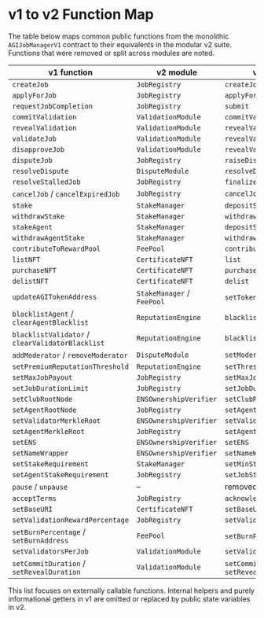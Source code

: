 # v1 to v2 Function Map

The table below maps common public functions from the monolithic `AGIJobManagerV1` contract to their equivalents in the modular v2 suite. Functions that were removed or split across modules are noted.

| v1 function | v2 module | v2 function / note |
| --- | --- | --- |
| `createJob` | `JobRegistry` | `createJob` |
| `applyForJob` | `JobRegistry` | `applyForJob` |
| `requestJobCompletion` | `JobRegistry` | `submit` |
| `commitValidation` | `ValidationModule` | `commitValidation` |
| `revealValidation` | `ValidationModule` | `revealValidation` |
| `validateJob` | `ValidationModule` | `revealValidation(approve=true)` |
| `disapproveJob` | `ValidationModule` | `revealValidation(approve=false)` |
| `disputeJob` | `JobRegistry` | `raiseDispute` |
| `resolveDispute` | `DisputeModule` | `resolveDispute` |
| `resolveStalledJob` | `JobRegistry` | `finalize` |
| `cancelJob` / `cancelExpiredJob` | `JobRegistry` | `cancelJob` |
| `stake` | `StakeManager` | `depositStake(role)` |
| `withdrawStake` | `StakeManager` | `withdrawStake(role)` |
| `stakeAgent` | `StakeManager` | `depositStake(Role.Agent)` |
| `withdrawAgentStake` | `StakeManager` | `withdrawStake(Role.Agent)` |
| `contributeToRewardPool` | `FeePool` | `contribute` |
| `listNFT` | `CertificateNFT` | `list` |
| `purchaseNFT` | `CertificateNFT` | `purchase` |
| `delistNFT` | `CertificateNFT` | `delist` |
| `updateAGITokenAddress` | `StakeManager` / `FeePool` | `setToken` on each module |
| `blacklistAgent` / `clearAgentBlacklist` | `ReputationEngine` | `blacklist(user, status)` |
| `blacklistValidator` / `clearValidatorBlacklist` | `ReputationEngine` | `blacklist(user, status)` |
| `addModerator` / `removeModerator` | `DisputeModule` | `setModerator(address)` |
| `setPremiumReputationThreshold` | `ReputationEngine` | `setThreshold` |
| `setMaxJobPayout` | `JobRegistry` | `setMaxJobReward` |
| `setJobDurationLimit` | `JobRegistry` | `setJobDurationLimit` |
| `setClubRootNode` | `ENSOwnershipVerifier` | `setClubRootNode` |
| `setAgentRootNode` | `JobRegistry` | `setAgentRootNode` |
| `setValidatorMerkleRoot` | `ENSOwnershipVerifier` | `setValidatorMerkleRoot` |
| `setAgentMerkleRoot` | `JobRegistry` | `setAgentMerkleRoot` |
| `setENS` | `ENSOwnershipVerifier` | `setENS` |
| `setNameWrapper` | `ENSOwnershipVerifier` | `setNameWrapper` |
| `setStakeRequirement` | `StakeManager` | `setMinStake` |
| `setAgentStakeRequirement` | `JobRegistry` | `setJobStake` |
| `pause` / `unpause` | – | removed in v2 |
| `acceptTerms` | `JobRegistry` | `acknowledgeTaxPolicy` |
| `setBaseURI` | `CertificateNFT` | `setBaseURI` |
| `setValidationRewardPercentage` | `JobRegistry` | `setValidatorRewardPct` |
| `setBurnPercentage` / `setBurnAddress` | `FeePool` | `setBurnPct` / `setTreasury` |
| `setValidatorsPerJob` | `ValidationModule` | `setValidatorBounds` |
| `setCommitDuration` / `setRevealDuration` | `ValidationModule` | `setCommitWindow` / `setRevealWindow` |

This list focuses on externally callable functions. Internal helpers and purely informational getters in v1 are omitted or replaced by public state variables in v2.

